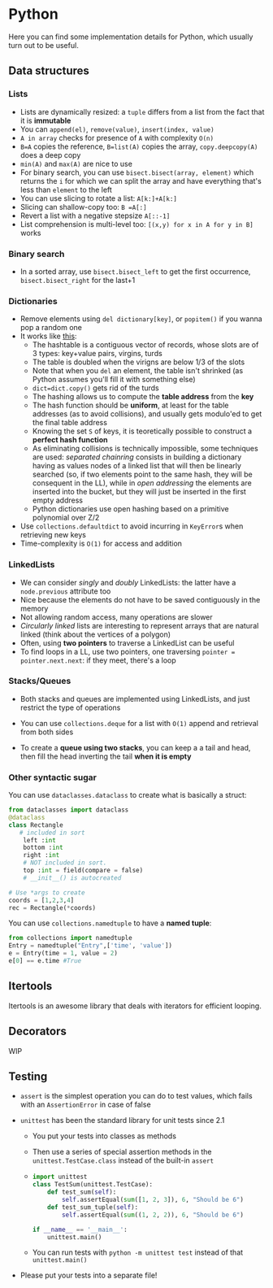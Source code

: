 # Python

Here you can find some implementation details for Python, which usually turn out to be useful.

## Data structures

### Lists

- Lists are dynamically resized: a `tuple` differs from a list from the fact that it is **immutable**
- You can `append(el)`, `remove(value)`, `insert(index, value)`
- `A in array` checks for presence of `A` with complexity `O(n)`
- `B=A` copies the reference, `B=list(A)` copies the array, `copy.deepcopy(A)` does a deep copy
- `min(A)` and `max(A)` are nice to use
- For binary search, you can use `bisect.bisect(array, element)` which returns the `i` for which we can split the array and have everything that's less than `element` to the left
- You can use slicing to rotate a list: `A[k:]+A[k:]`
- Slicing can shallow-copy too: `B =A[:]`
- Revert a list with a negative stepsize `A[::-1]`
- List comprehension is multi-level too: `[(x,y) for x in A for y in B]` works

### Binary search

- In a sorted array, use `bisect.bisect_left` to get the first occurrence, `bisect.bisect_right` for the last+1

### Dictionaries

- Remove elements using `del dictionary[key]`, or `popitem()` if you wanna pop a random one
- It works like [this](https://mail.python.org/pipermail/python-list/2000-March/048085.html):
  - The hashtable is a contiguous vector of records, whose slots are of 3 types: key+value pairs, virgins, turds
  - The table is doubled when the virigns are below 1/3 of the slots
  - Note that when you `del` an element, the table isn't shrinked (as Python assumes you'll fill it with something else)
  - `dict=dict.copy()` gets rid of the turds
  - The hashing allows us to compute the **table address** from the **key**
  - The hash function should be **uniform**, at least for the table addresses (as to avoid collisions), and usually gets modulo'ed to get the final table address
  - Knowing the set `S` of keys, it is teoretically possible to construct a **perfect hash function**
  - As eliminating collisions is technically impossible, some techniques are used: _separated chainring_ consists in building a dictionary having as values nodes of a linked list that will then be linearly searched (so, if two elements point to the same hash, they will be consequent in the LL), while in _open addressing_ the elements are inserted into the bucket, but they will just be inserted in the first empty address
  - Python dictionaries use open hashing based on a primitive polynomial over Z/2
- Use `collections.defaultdict` to avoid incurring in `KeyError`s when retrieving new keys
- Time-complexity is `O(1)` for access and addition

### LinkedLists

- We can consider _singly_ and _doubly_ LinkedLists: the latter have a `node.previous` attribute too
- Nice because the elements do not have to be saved contiguously in the memory
- Not allowing random access, many operations are slower
- _Circularly linked_ lists are interesting to represent arrays that are natural linked (think about the vertices of a polygon)
- Often, using **two pointers** to traverse a LinkedList can be useful
- To find loops in a LL, use two pointers, one traversing `pointer = pointer.next.next`: if they meet, there's a loop

### Stacks/Queues

- Both stacks and queues are implemented using LinkedLists, and just restrict the type of operations

- You can use `collections.deque` for a list with `O(1)` append and retrieval from both sides
- To create a **queue using two stacks**, you can keep a a tail and head, then fill the head inverting the tail **when it is empty**

### Other syntactic sugar

You can use `dataclasses.dataclass` to create what is basically a struct:

```python
from dataclasses import dataclass
@dataclass
class Rectangle
   # included in sort
    left :int
    bottom :int
    right :int
    # NOT included in sort.
    top :int = field(compare = false)
    # __init__() is autocreated

# Use *args to create
coords = [1,2,3,4]
rec = Rectangle(*coords)
```

You can use `collections.namedtuple` to have a **named tuple**:

```python
from collections import namedtuple
Entry = namedtuple("Entry",['time', 'value'])
e = Entry(time = 1, value = 2)
e[0] == e.time #True
```

## Itertools

Itertools is an awesome library that deals with iterators for efficient looping.

## Decorators

WIP

## Testing

- `assert` is the simplest operation you can do to test values, which fails with an `AssertionError` in case of false

- `unittest` has been the standard library for unit tests since 2.1

  - You put your tests into classes as methods

  - Then use a series of special assertion methods in the `unittest.TestCase.class` instead of the built-in `assert`

  - ```python
    import unittest
    class TestSum(unittest.TestCase):
        def test_sum(self):
            self.assertEqual(sum([1, 2, 3]), 6, "Should be 6")
        def test_sum_tuple(self):
            self.assertEqual(sum((1, 2, 2)), 6, "Should be 6")

    if __name__ == '__main__':
        unittest.main()
    ```

  - You can run tests with `python -m unittest test` instead of that `unittest.main()`

- Please put your tests into a separate file!
